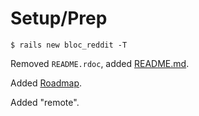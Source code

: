 # Setup/Prep

```
$ rails new bloc_reddit -T
```

Removed `README.rdoc`, added [README.md](README.md).

Added [Roadmap](ROADMAP.md).

Added "remote".

